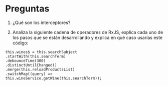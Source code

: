 # Preguntas

1. ¿Qué son los interceptores?

2. Analiza la siguiente cadena de operadores de RxJS, explica cada uno de los
   pasos que se están desarrollando y explica en qué caso usarías este código:

```
this.wines$ = this.searchSubject
.startWith(this.searchTerm)
.debounceTime(300)
.distinctUntilChanged()
.merge(this.reloadProductsList)
.switchMap((query) =>
this.wineService.getWine(this.searchTerm));
```
